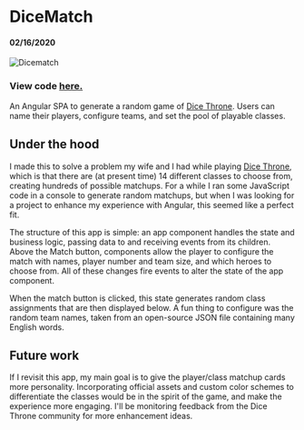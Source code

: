 # DiceMatch

#### 02/16/2020

![Dicematch](assets/images/dicematch.png)

### View code [here.](https://github.com/philgiammattei/dicematch)

An Angular SPA to generate a random game of [Dice Throne](https://www.facebook.com/DiceThrone/). Users can name their players, configure teams, and set the pool of playable classes.

## Under the hood

I made this to solve a problem my wife and I had while playing [Dice Throne](https://www.facebook.com/DiceThrone/), which is that there are (at present time) 14 different classes to choose from, creating hundreds of possible matchups. For a while I ran some JavaScript code in a console to generate random matchups, but when I was looking for a project to enhance my experience with Angular, this seemed like a perfect fit.

The structure of this app is simple: an app component handles the state and business logic, passing data to and receiving events from its children. Above the Match button, components allow the player to configure the match with names, player number and team size, and which heroes to choose from. All of these changes fire events to alter the state of the app component.

When the match button is clicked, this state generates random class assignments that are then displayed below. A fun thing to configure was the random team names, taken from an open-source JSON file containing many English words.

## Future work

If I revisit this app, my main goal is to give the player/class matchup cards more personality. Incorporating official assets and custom color schemes to differentiate the classes would be in the spirit of the game, and make the experience more engaging. I'll be monitoring feedback from the Dice Throne community for more enhancement ideas.
